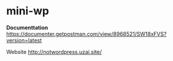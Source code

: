 # mini-wp

**Documenttation** https://documenter.getpostman.com/view/8968521/SW18xFVS?version=latest

Website http://notwordpress.uzai.site/

